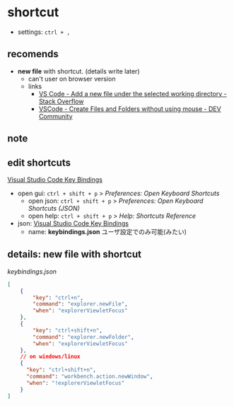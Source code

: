 # shortcut

- settings: `ctrl + ,`

## recomends

- **new file** with shortcut. (details write later)
  - can't user on browser version
  - links
    - [VS Code \- Add a new file under the selected working directory \- Stack Overflow](https://stackoverflow.com/questions/39599514/vs-code-add-a-new-file-under-the-selected-working-directory)
    - [VSCode \- Create Files and Folders without using mouse \- DEV Community](https://dev.to/equiman/vscode-create-files-and-folders-on-the-go-2hd6)

## note

## edit shortcuts

[Visual Studio Code Key Bindings](https://code.visualstudio.com/docs/getstarted/keybindings)

- open gui: `ctrl + shift + p` > *Preferences: Open Keyboard Shortcuts*
  - open json: `ctrl + shift + p` > *Preferences: Open Keyboard Shortcuts (JSON)*
  - open help: `ctrl + shift + p` > *Help: Shortcuts Reference*
- json: [Visual Studio Code Key Bindings](https://code.visualstudio.com/docs/getstarted/keybindings#_advanced-customization)
  - name: **keybindings.json** ユーザ設定でのみ可能(みたい)


## details: new file with shortcut

*keybindings.json*

```json
[
    {
        "key": "ctrl+n",
        "command": "explorer.newFile",
        "when": "explorerViewletFocus"
    },
    {
        "key": "ctrl+shift+n",
        "command": "explorer.newFolder",
        "when": "explorerViewletFocus"
    },
    // on windows/linux
    {
      "key": "ctrl+shift+n",
      "command": "workbench.action.newWindow",
      "when": "!explorerViewletFocus"
    }
]
```
